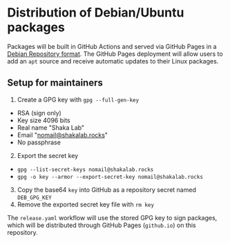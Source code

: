 # Distribution of Debian/Ubuntu packages

Packages will be built in GitHub Actions and served via GitHub Pages in a
[Debian Repository format](https://wiki.debian.org/DebianRepository).
The GitHub Pages deployment will allow users to add an `apt` source and receive
automatic updates to their Linux packages.


## Setup for maintainers

1. Create a GPG key with `gpg --full-gen-key`
 - RSA (sign only)
 - Key size 4096 bits
 - Real name "Shaka Lab"
 - Email "nomail@shakalab.rocks"
 - No passphrase
2. Export the secret key
 - `gpg --list-secret-keys nomail@shakalab.rocks`
 - `gpg -o key --armor --export-secret-key nomail@shakalab.rocks`
3. Copy the base64 `key` into GitHub as a repository secret named `DEB_GPG_KEY`
4. Remove the exported secret key file with `rm key`

The `release.yaml` workflow will use the stored GPG key to sign packages, which
will be distributed through GitHub Pages (`github.io`) on this repository.
